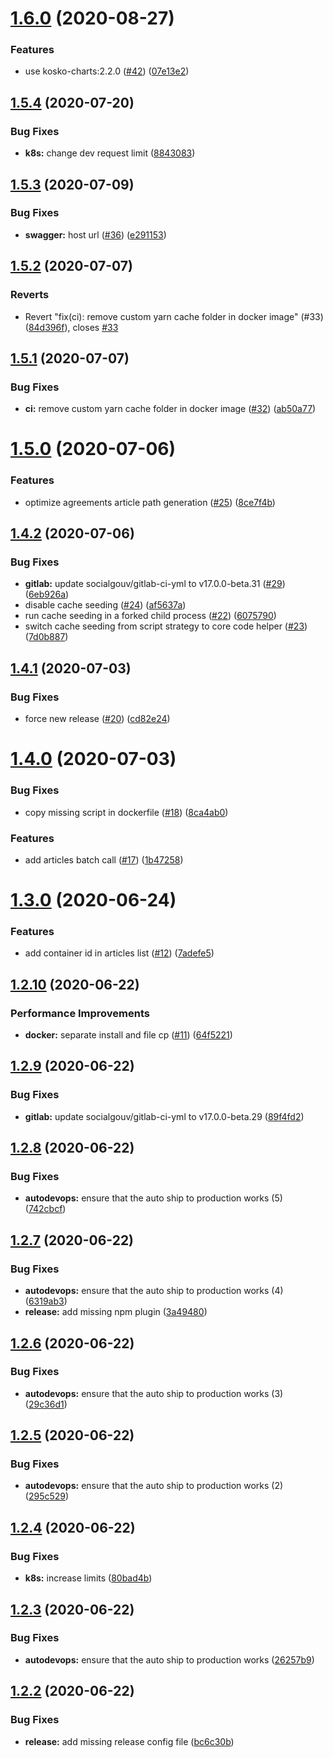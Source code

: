 # [1.6.0](https://github.com/SocialGouv/cdtn-api/compare/v1.5.4...v1.6.0) (2020-08-27)


### Features

* use kosko-charts:2.2.0 ([#42](https://github.com/SocialGouv/cdtn-api/issues/42)) ([07e13e2](https://github.com/SocialGouv/cdtn-api/commit/07e13e24413350c399cc4ad0fca671204aa2ab5e))

## [1.5.4](https://github.com/SocialGouv/cdtn-api/compare/v1.5.3...v1.5.4) (2020-07-20)


### Bug Fixes

* **k8s:** change dev request limit ([8843083](https://github.com/SocialGouv/cdtn-api/commit/8843083edb7f873cad1d1420731a60773594ffae))

## [1.5.3](https://github.com/SocialGouv/cdtn-api/compare/v1.5.2...v1.5.3) (2020-07-09)


### Bug Fixes

* **swagger:** host url ([#36](https://github.com/SocialGouv/cdtn-api/issues/36)) ([e291153](https://github.com/SocialGouv/cdtn-api/commit/e291153e06f0fe836158403135b903beaf44b06c))

## [1.5.2](https://github.com/SocialGouv/cdtn-api/compare/v1.5.1...v1.5.2) (2020-07-07)


### Reverts

* Revert "fix(ci): remove custom yarn cache folder in docker image" (#33) ([84d396f](https://github.com/SocialGouv/cdtn-api/commit/84d396f9601c7db7ad2efa448cf201a008ce1be2)), closes [#33](https://github.com/SocialGouv/cdtn-api/issues/33)

## [1.5.1](https://github.com/SocialGouv/cdtn-api/compare/v1.5.0...v1.5.1) (2020-07-07)


### Bug Fixes

* **ci:** remove custom yarn cache folder in docker image ([#32](https://github.com/SocialGouv/cdtn-api/issues/32)) ([ab50a77](https://github.com/SocialGouv/cdtn-api/commit/ab50a77489f03b3b5eefd58c8472e28d86f5a21a))

# [1.5.0](https://github.com/SocialGouv/cdtn-api/compare/v1.4.2...v1.5.0) (2020-07-06)


### Features

* optimize agreements article path generation ([#25](https://github.com/SocialGouv/cdtn-api/issues/25)) ([8ce7f4b](https://github.com/SocialGouv/cdtn-api/commit/8ce7f4b3e066638e74c28b331b7d4f5a2ed4cf3f))

## [1.4.2](https://github.com/SocialGouv/cdtn-api/compare/v1.4.1...v1.4.2) (2020-07-06)


### Bug Fixes

* **gitlab:** update socialgouv/gitlab-ci-yml to v17.0.0-beta.31 ([#29](https://github.com/SocialGouv/cdtn-api/issues/29)) ([6eb926a](https://github.com/SocialGouv/cdtn-api/commit/6eb926ad966df57416c97e62bd8fc589fdc87d84))
* disable cache seeding ([#24](https://github.com/SocialGouv/cdtn-api/issues/24)) ([af5637a](https://github.com/SocialGouv/cdtn-api/commit/af5637ad1b930839bca357e9feec578439aa4ad6))
* run cache seeding in a forked child process ([#22](https://github.com/SocialGouv/cdtn-api/issues/22)) ([6075790](https://github.com/SocialGouv/cdtn-api/commit/60757901a6292df206976e0e6791ae1ab66164f2))
* switch cache seeding from script strategy to core code helper ([#23](https://github.com/SocialGouv/cdtn-api/issues/23)) ([7d0b887](https://github.com/SocialGouv/cdtn-api/commit/7d0b88730f3fbe162cc8437da6b98eb9660c442a))

## [1.4.1](https://github.com/SocialGouv/cdtn-api/compare/v1.4.0...v1.4.1) (2020-07-03)


### Bug Fixes

* force new release ([#20](https://github.com/SocialGouv/cdtn-api/issues/20)) ([cd82e24](https://github.com/SocialGouv/cdtn-api/commit/cd82e242578aebf66c160041560cdb25dc0246d1))

# [1.4.0](https://github.com/SocialGouv/cdtn-api/compare/v1.3.0...v1.4.0) (2020-07-03)


### Bug Fixes

* copy missing script in dockerfile ([#18](https://github.com/SocialGouv/cdtn-api/issues/18)) ([8ca4ab0](https://github.com/SocialGouv/cdtn-api/commit/8ca4ab0df07ead7ab2711bfa4cef928af38dbd0a))


### Features

* add articles batch call ([#17](https://github.com/SocialGouv/cdtn-api/issues/17)) ([1b47258](https://github.com/SocialGouv/cdtn-api/commit/1b47258010eff904decdf074ce3ae906a314290e))

# [1.3.0](https://github.com/SocialGouv/cdtn-api/compare/v1.2.10...v1.3.0) (2020-06-24)


### Features

* add container id in articles list ([#12](https://github.com/SocialGouv/cdtn-api/issues/12)) ([7adefe5](https://github.com/SocialGouv/cdtn-api/commit/7adefe5f85ec0ac95f27bd9c8493acbf7302954d))

## [1.2.10](https://github.com/SocialGouv/cdtn-api/compare/v1.2.9...v1.2.10) (2020-06-22)


### Performance Improvements

* **docker:** separate install and file cp ([#11](https://github.com/SocialGouv/cdtn-api/issues/11)) ([64f5221](https://github.com/SocialGouv/cdtn-api/commit/64f5221968ecd936132d9bef365bc216c9815551))

## [1.2.9](https://github.com/SocialGouv/cdtn-api/compare/v1.2.8...v1.2.9) (2020-06-22)


### Bug Fixes

* **gitlab:** update socialgouv/gitlab-ci-yml to v17.0.0-beta.29 ([89f4fd2](https://github.com/SocialGouv/cdtn-api/commit/89f4fd257c89297ef68885731dc457d2507c8cf6))

## [1.2.8](https://github.com/SocialGouv/cdtn-api/compare/v1.2.7...v1.2.8) (2020-06-22)


### Bug Fixes

* **autodevops:** ensure that the auto ship to production works (5) ([742cbcf](https://github.com/SocialGouv/cdtn-api/commit/742cbcff65fbdf3e6b9dcb1e0b5c9b767c6232b8))

## [1.2.7](https://github.com/SocialGouv/cdtn-api/compare/v1.2.6...v1.2.7) (2020-06-22)


### Bug Fixes

* **autodevops:** ensure that the auto ship to production works (4) ([6319ab3](https://github.com/SocialGouv/cdtn-api/commit/6319ab34a5889a8aa7977a60edf97e01f844acdb))
* **release:** add missing npm plugin ([3a49480](https://github.com/SocialGouv/cdtn-api/commit/3a49480bc20dee37ddffb42d57319d5478a32a68))

## [1.2.6](https://github.com/SocialGouv/cdtn-api/compare/v1.2.5...v1.2.6) (2020-06-22)


### Bug Fixes

* **autodevops:** ensure that the auto ship to production works (3) ([29c36d1](https://github.com/SocialGouv/cdtn-api/commit/29c36d198d7a241c706f90a190ce64b92c1282fd))

## [1.2.5](https://github.com/SocialGouv/cdtn-api/compare/v1.2.4...v1.2.5) (2020-06-22)


### Bug Fixes

* **autodevops:** ensure that the auto ship to production works (2) ([295c529](https://github.com/SocialGouv/cdtn-api/commit/295c529e9fa8de96f31654be63d726633af5dcec))

## [1.2.4](https://github.com/SocialGouv/cdtn-api/compare/v1.2.3...v1.2.4) (2020-06-22)


### Bug Fixes

* **k8s:** increase limits ([80bad4b](https://github.com/SocialGouv/cdtn-api/commit/80bad4b9aeb8d7ea2133f4809bb8f6314f3e979a))

## [1.2.3](https://github.com/SocialGouv/cdtn-api/compare/v1.2.2...v1.2.3) (2020-06-22)


### Bug Fixes

* **autodevops:** ensure that the auto ship to production works ([26257b9](https://github.com/SocialGouv/cdtn-api/commit/26257b9f1ed61510cf8fbf9e6e97582b4225e86c))

## [1.2.2](https://github.com/SocialGouv/cdtn-api/compare/v1.2.1...v1.2.2) (2020-06-22)


### Bug Fixes

* **release:** add missing release config file ([bc6c30b](https://github.com/SocialGouv/cdtn-api/commit/bc6c30b6755d67e2716e752b860da0f7d1b7616d))
